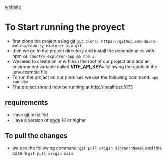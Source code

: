 [website](https://country-explorer-app.vercel.app/)

# To Start running the proyect

- first clone the project using [git](https://git-scm.com/) `git clone: https://github.com/duvan-molina/country-explorer-app.git`
- then we go to the project directory and install the dependencies with npm `cd country-explorer-app && npm i`
- We need to create an .env file in the root of our project and add an environment variable called **VITE_API_KEY=** following the guide in the .env.example file
- To run the project on our premises we use the following command: `npm run dev`
- The project should now be running at http://localhost:5173

## requirements

- Have [git](https://git-scm.com/) installed
- Have a version of [node](https://nodejs.org/en) 18 or higher

## To pull the changes
-  we use the following command: `git pull origin ${branchName}` and this case is `git pull origin main`
